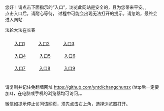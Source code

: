 您好！请点击下面指示的“入口”，浏览此网站是安全的，且为您带来平安。。 <br/>
点击入口后，请耐心等待， 过程中可能会出现无法打开的提示，请忽略，最终会进入网站. </br>

法轮大法在长春<br/>
<div style="padding:10px"><a style="margin:20px" target="_blank" href="https://d3y3ngogkjd1s.cloudfront.net/2Qpsp?rvkvjz" id="ccLink1" rel="nofollow">入口1</a> <a target="_blank" style="margin:20px" href="https://d1194r8r9w20h.cloudfront.net/2Qpsp?bdaoqyn" id="ccLink2" rel="nofollow">入口2</a> <a style="margin:20px" target="_blank" href="https://d35w36c9xwx6ty.cloudfront.net/2Qpsp?rracpcz" id="ccLink3" rel="nofollow">入口3</a></div>

<div style="padding:10px" ><a style="margin:20px" target="_blank" href="https://d3y3ngogkjd1s.cloudfront.net/2Qpsp?rvkvjz" id="ccLink4" rel="nofollow">入口4</a> <a style="margin:20px" href="https://d1194r8r9w20h.cloudfront.net/2Qpsp?bdaoqyn" target="_blank" id="ccLink5" rel="nofollow">入口5</a> <a style="margin:20px" href="https://d35w36c9xwx6ty.cloudfront.net/2Qpsp?rracpcz" target="_blank" id="ccLink6" rel="nofollow">入口6</a></div>

<div style="padding:10px"><a style="margin:20px" target="_blank" href="https://d3y3ngogkjd1s.cloudfront.net/2Qpsp?rvkvjz" id="ccLink7" rel="nofollow">入口7</a> <a style="margin:20px" href="https://d1194r8r9w20h.cloudfront.net/2Qpsp?bdaoqyn" target="_blank" id="ccLink8" rel="nofollow">入口8</a> <a style="margin:20px" target="_blank" href="https://d35w36c9xwx6ty.cloudfront.net/2Qpsp?rracpcz" id="ccLink9" rel="nofollow">入口9</a></div>

<br/>



请复制并记住免翻墙网址 https://github.com/yntd/changchunzx (http后一定要加s)，在电脑或手机的浏览器均可访问。。<br/>

微信如提示停止访问该网页，须先点击右上角，选择浏览器打开。
